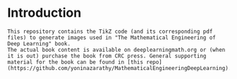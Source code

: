 # Introduction
    This repository contains the TikZ code (and its corresponding pdf files) to generate images used in "The Mathematical Engineering of Deep Learning" book. 
    The actual book content is available on deeplearningmath.org or (when it is out) purchase the book from CRC press. General supporting material for the book can be found in [this repo](https://github.com/yoninazarathy/MathematicalEngineeringDeepLearning).
